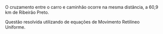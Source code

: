 O cruzamento entre o carro e caminhão ocorre na mesma distância, a 60,9 km de Ribeirão Preto.

Questão resolvida utilizando de equações de Movimento Retilíneo Uniforme. 